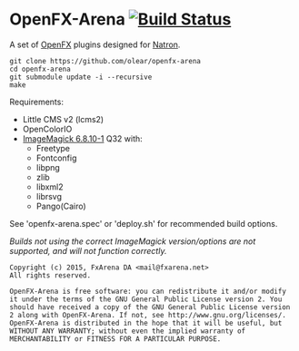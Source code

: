 OpenFX-Arena [![Build Status](https://travis-ci.org/olear/openfx-arena.svg)](https://travis-ci.org/olear/openfx-arena)
============

A set of [OpenFX](http://openfx.sf.net) plugins designed for [Natron](http://natron.fr).

```
git clone https://github.com/olear/openfx-arena
cd openfx-arena
git submodule update -i --recursive
make
```

Requirements:

 * Little CMS v2 (lcms2)
 * OpenColorIO
 * [ImageMagick 6.8.10-1](https://github.com/olear/openfx-arena/releases/download/1.9.0/openfx-ImageMagick-6.8.10-1.tar.gz) Q32 with:
   * Freetype
   * Fontconfig
   * libpng
   * zlib
   * libxml2
   * librsvg
   * Pango(Cairo)

See 'openfx-arena.spec' or 'deploy.sh' for recommended build options. 

*Builds not using the correct ImageMagick version/options are not supported, and will not function correctly.*

```
Copyright (c) 2015, FxArena DA <mail@fxarena.net>
All rights reserved.

OpenFX-Arena is free software: you can redistribute it and/or modify it under the terms of the GNU General Public License version 2. You should have received a copy of the GNU General Public License version 2 along with OpenFX-Arena. If not, see http://www.gnu.org/licenses/.
OpenFX-Arena is distributed in the hope that it will be useful, but WITHOUT ANY WARRANTY; without even the implied warranty of MERCHANTABILITY or FITNESS FOR A PARTICULAR PURPOSE.
```

